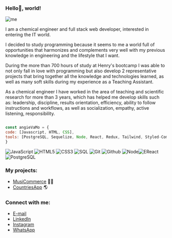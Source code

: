 ### Hello👋, world!

![me](https://user-images.githubusercontent.com/98479358/187535859-6aebe0d7-d944-4aef-9226-0fe4957c3d02.png)

I am a chemical engineer and full stack web developer, interested in entering the IT world.

I decided to study programming because it seems to me a world full of opportunities that harmonizes and complements very well with my previous knowledge in engineering and the lifestyle that I want.

During the more than 700 hours of study at Henry's bootcamp I was able to not only fall in love with programming but also develop 2 representative projects that bring together all the knowledge and technologies learned, as well as many soft skills during my experience as a Teaching Assistant.

As a chemical engineer I have worked in the area of teaching and scientific research for more than 3 years, which has helped me develop skills such as: leadership, discipline, results orientation, efficiency, ability to follow instructions and workflows, as well as socialization, empathy, active listening, responsibility.

```js

const angieVaMo = {
code: [Javascript, HTML, CSS],
tools: [PostgreSQL, Sequelize, Node, React, Redux, Tailwind, Styled-Components]
}

```

![JavaScript](https://img.shields.io/badge/-JavaScript-000000?style=flat&logo=javascript)
![HTML5](https://img.shields.io/badge/-HTML5-000000?style=flat&logo=html5)
![CSS3](https://img.shields.io/badge/-CSS-000000?style=flat&logo=css3)
![SQL](https://img.shields.io/badge/-SQL-000000?style=flat&logo=mysql)
![Git](https://img.shields.io/badge/-Git-000000?style=flat&logo=git)
![Github](https://img.shields.io/badge/-Github-000000?style=flat&logo=github)
![Node](https://img.shields.io/badge/-Node-000000?style=flat&logo=node.js)![EReact](https://img.shields.io/badge/-React-000000?style=flat&logo=react) 
![PostgreSQL](https://img.shields.io/badge/-PostgreSQL-000000?style=flat&logo=postgresql)

### My projects:
- [MusiCommerce](https://musicommerce2022.vercel.app/) 🎼🎷
- [CountriesApp](https://countriespi2022.vercel.app/) 🌎

### Connect with me:
- [E-mail](anvamopa2@gmail.com)
- [LinkedIn](www.linkedin.com/in/angie-va-moreno) 
- [Instagram](https://instagram.com/anvamopa?igshid=YmMyMTA2M2Y=)
- [WhatsApp](wa-me/573106429270)





<!--
**AngieVaMo/AngieVaMo** is a ✨ _special_ ✨ repository because its `README.md` (this file) appears on your GitHub profile.

Here are some ideas to get you started:

- 🔭 I’m currently working on ...
- 🌱 I’m currently learning ...
- 👯 I’m looking to collaborate on ...
- 🤔 I’m looking for help with ...
- 💬 Ask me about ...
- 📫 How to reach me: ...
- 😄 Pronouns: ...
- ⚡ Fun fact: ...
-->
